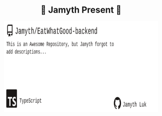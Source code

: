 <!-- built at 7/21/2025, 9:27:57 AM -->
<h1 align="center">
🎉 Jamyth Present 🎉
</h1>
<p align="center">
    <a href="https://github.com/Jamyth/EatWhatGood-backend">
        <img width="1000" height="300" src="./readme.svg" />
    </a>
</p>
